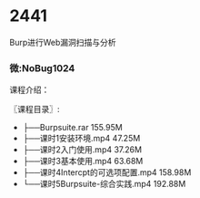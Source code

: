 # 2441
Burp进行Web漏洞扫描与分析
### 微:NoBug1024 


课程介绍：

〖课程目录〗:

- ├──Burpsuite.rar  155.95M
- ├──课时1安装环境.mp4  47.25M
- ├──课时2入门使用.mp4  37.26M
- ├──课时3基本使用.mp4  63.68M
- ├──课时4Intercpt的可选项配置.mp4  158.98M
- └──课时5Burpsuite-综合实践.mp4  192.88M
